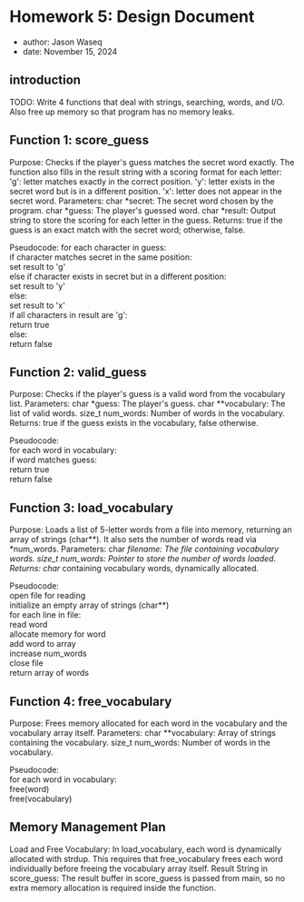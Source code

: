 # Homework 5: Design Document

  * author: Jason Waseq
  * date: November 15, 2024

## introduction

TODO: Write 4 functions that deal with strings, searching, words, and I/O. 
Also free up memory so that program has no memory leaks.

## Function 1: score_guess
Purpose: Checks if the player's guess matches the secret word exactly. 
The function also fills in the result string with a scoring format for each letter:
'g': letter matches exactly in the correct position.
'y': letter exists in the secret word but is in a different position.
'x': letter does not appear in the secret word.
Parameters:
char *secret: The secret word chosen by the program.
char *guess: The player's guessed word.
char *result: Output string to store the scoring for each letter in the guess.
Returns: true if the guess is an exact match with the secret word; otherwise, false.

Pseudocode:
for each character in guess:   
    if character matches secret in the same position:    
        set result to 'g'    
    else if character exists in secret but in a different position:    
        set result to 'y'    
    else:    
        set result to 'x'    
if all characters in result are 'g':    
    return true   
else:   
    return false   

## Function 2: valid_guess
Purpose: Checks if the player's guess is a valid word from the vocabulary list.
Parameters:
char *guess: The player's guess.
char **vocabulary: The list of valid words.
size_t num_words: Number of words in the vocabulary.
Returns: true if the guess exists in the vocabulary, false otherwise.

Pseudocode:   
for each word in vocabulary:   
    if word matches guess:   
        return true   
return false   

## Function 3: load_vocabulary
Purpose: Loads a list of 5-letter words from a file into memory, returning an array of strings (char**). 
It also sets the number of words read via *num_words.
Parameters:
char *filename: The file containing vocabulary words.
size_t *num_words: Pointer to store the number of words loaded.
Returns: char** containing vocabulary words, dynamically allocated.

Pseudocode:   
open file for reading   
initialize an empty array of strings (char**)   
for each line in file:   
    read word   
    allocate memory for word   
    add word to array   
    increase num_words   
close file   
return array of words   

## Function 4: free_vocabulary
Purpose: Frees memory allocated for each word in the vocabulary and the vocabulary array itself.
Parameters:
char **vocabulary: Array of strings containing the vocabulary.
size_t num_words: Number of words in the vocabulary.

Pseudocode:   
for each word in vocabulary:   
    free(word)   
free(vocabulary)   

## Memory Management Plan
Load and Free Vocabulary:
In load_vocabulary, each word is dynamically allocated with strdup. 
This requires that free_vocabulary frees each word individually before freeing the vocabulary array itself.
Result String in score_guess:
The result buffer in score_guess is passed from main, so no extra memory allocation is required inside the function.
